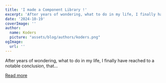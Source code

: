 ```yaml
---
title: 'I made a Component Library !'
excerpt: 'After years of wondering, what to do in my life, I finally have reached to a notable conclusion, that...'
date: '2024-10-19'
coverImage: ''
author:
  name: Koders
  picture: "assets/blog/authors/koders.png"
ogImage:
  url: ''
---
```


After years of wondering, what to do in my life, I finally have reached to a notable conclusion, that...

[Read more](https://dev.to/who_tf_cares/i-made-a-component-library--1hp5)
